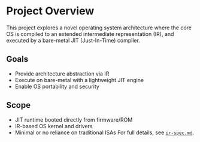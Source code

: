 # Project Overview

This project explores a novel operating system architecture where the core OS is compiled to an extended intermediate representation (IR), and executed by a bare-metal JIT (Just-In-Time) compiler.

## Goals
- Provide architecture abstraction via IR
- Execute on bare-metal with a lightweight JIT engine
- Enable OS portability and security

## Scope
- JIT runtime booted directly from firmware/ROM
- IR-based OS kernel and drivers
- Minimal or no reliance on traditional ISAs
For full details, see [`ir-spec.md`](ir-spec.md).
